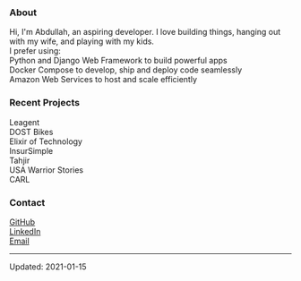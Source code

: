 ### About
Hi, I'm Abdullah, an aspiring developer. I love building things, hanging out with my wife, and playing with my kids.  
I prefer using:  
Python and Django Web Framework to build powerful apps  
Docker Compose to develop, ship and deploy code seamlessly  
Amazon Web Services to host and scale efficiently

### Recent Projects
Leagent  
DOST Bikes  
Elixir of Technology  
InsurSimple  
Tahjir  
USA Warrior Stories  
CARL  

### Contact
[GitHub](https://github.com/mabdullahabid)  
[LinkedIn](https://www.linkedin.com/in/mabdullahabid/)  
[Email](mailto:hi@mabdullahabid.com)

---

Updated: 2021-01-15
